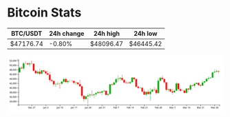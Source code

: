 # Bitcoin Stats

BTC/USDT|24h change|24h high|24h low|
|---|---|---|---|
|$47176.74|-0.80%|$48096.47|$46445.42|

<img src="./chart.svg">
